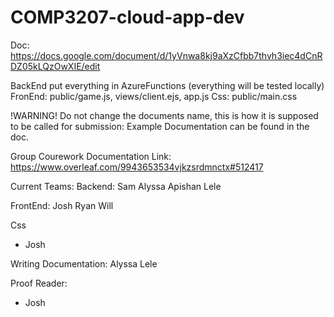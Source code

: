 # COMP3207-cloud-app-dev

Doc: https://docs.google.com/document/d/1yVnwa8kj9aXzCfbb7thvh3iec4dCnRDZ05kLQzOwXIE/edit


BackEnd put everything in AzureFunctions (everything will be tested locally)
FronEnd: public/game.js, views/client.ejs, app.js
Css: public/main.css

!WARNING!
Do not change the documents name, this is how it is supposed to be called for submission:
Example Documentation can be found in the doc.

Group Courework Documentation Link: https://www.overleaf.com/9943653534vjkzsrdmnctx#512417


Current Teams:
Backend:
Sam
Alyssa
Apishan
Lele

FrontEnd:
Josh
Ryan
Will

Css
- Josh

Writing Documentation:
Alyssa
Lele

Proof Reader:
- Josh